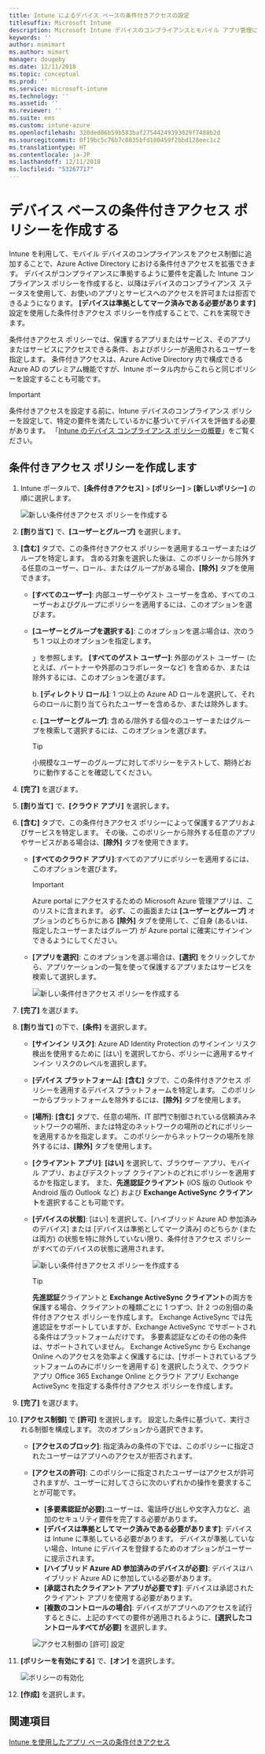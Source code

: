 ```yaml
---
title: Intune によるデバイス ベースの条件付きアクセスの設定
titlesuffix: Microsoft Intune
description: Microsoft Intune デバイスのコンプライアンスとモバイル アプリ管理に基づいて、デバイス ベースの条件付きアクセス ポリシーを作成する方法について説明します。
keywords: ''
author: msmimart
ms.author: mimart
manager: dougeby
ms.date: 12/11/2018
ms.topic: conceptual
ms.prod: ''
ms.service: microsoft-intune
ms.technology: ''
ms.assetid: ''
ms.reviewer: ''
ms.suite: ems
ms.custom: intune-azure
ms.openlocfilehash: 320ded06b59b583baf27544249393029f7488b2d
ms.sourcegitcommit: 0f19bc5c76b7c0835bfd180459f2bbd128eec1c2
ms.translationtype: HT
ms.contentlocale: ja-JP
ms.lasthandoff: 12/11/2018
ms.locfileid: "53267717"
---
```

# <a name="create-a-device-based-conditional-access-policy"></a>デバイス ベースの条件付きアクセス ポリシーを作成する

Intune を利用して、モバイル デバイスのコンプライアンスをアクセス制御に追加することで、Azure Active Directory における条件付きアクセスを拡張できます。 デバイスがコンプライアンスに準拠するように要件を定義した Intune コンプライアンス ポリシーを作成すると、以降はデバイスのコンプライアンス ステータスを使用して、お使いのアプリとサービスへのアクセスを許可または拒否できるようになります。 **[デバイスは準拠としてマーク済みである必要があります]** 設定を使用した条件付きアクセス ポリシーを作成することで、これを実現できます。 

条件付きアクセス ポリシーでは、保護するアプリまたはサービス、そのアプリまたはサービスにアクセスできる条件、およびポリシーが適用されるユーザーを指定します。 条件付きアクセスは、Azure Active Directory 内で構成できる Azure AD のプレミアム機能ですが、Intune ポータル内からこれらと同じポリシーを設定することも可能です。 

> [!IMPORTANT]
> 条件付きアクセスを設定する前に、Intune デバイスのコンプライアンス ポリシーを設定して、特定の要件を満たしているかに基づいてデバイスを評価する必要があります。 「[Intune のデバイス コンプライアンス ポリシーの概要](device-compliance-get-started.md)」をご覧ください。

## <a name="create-conditional-access-policy"></a>条件付きアクセス ポリシーを作成します

1.  Intune ポータルで、**[条件付きアクセス]** > **[ポリシー]** > **[新しいポリシー]** の順に選択します。
   
    ![新しい条件付きアクセス ポリシーを作成する](media/create-conditional-access-intune/create-ca.png)
 
2.  **[割り当て]** で、**[ユーザーとグループ]** を選択します。 
3.  **[含む]** タブで、この条件付きアクセス ポリシーを適用するユーザーまたはグループを特定します。 含める対象を選択した後は、このポリシーから除外する任意のユーザー、ロール、またはグループがある場合、**[除外]** タブを使用できます。  
    - **[すべてのユーザー]**: 内部ユーザーやゲスト ユーザーを含め、すべてのユーザーおよびグループにポリシーを適用するには、このオプションを選びます。
  
    - **[ユーザーとグループを選択する]**: このオプションを選ぶ場合は、次のうち 1 つ以上のオプションを指定します。
  
      」を参照します。 **[すべてのゲスト ユーザー]**: 外部のゲスト ユーザー (たとえば、パートナーや外部のコラボレーターなど) を含めるか、または除外するには、このオプションを選びます。
       
      b. **[ディレクトリ ロール]**: 1 つ以上の Azure AD ロールを選択して、それらのロールに割り当てられたユーザーを含めるか、または除外します。
      
      c. **[ユーザーとグループ]**: 含める/除外する個々のユーザーまたはグループを検索して選択するには、このオプションを選びます。
     
       > [!TIP]  
       > 小規模なユーザーのグループに対してポリシーをテストして、期待どおりに動作することを確認してください。
4.  **[完了]** を選びます。
5.  **[割り当て]** で、**[クラウド アプリ]** を選択します。 
6.  **[含む]** タブで、この条件付きアクセス ポリシーによって保護するアプリおよびサービスを特定します。 その後、このポリシーから除外する任意のアプリやサービスがある場合は、**[除外]** タブを使用できます。
    - **[すべてのクラウド アプリ]**:すべてのアプリにポリシーを適用するには、このオプションを選びます。
      > [!IMPORTANT]  
      > Azure portal にアクセスするための Microsoft Azure 管理アプリは、このリストに含まれます。 必ず、この画面または **[ユーザーとグループ]** オプションのどちらかにある **[除外]** タブを使用して、ご自身 (あるいは、指定したユーザーまたはグループ) が Azure portal に確実にサインインできるようにしてください。 

    - **[アプリを選択]**: このオプションを選ぶ場合は、**[選択]** をクリックしてから、アプリケーションの一覧を使って保護するアプリまたはサービスを検索して選択します。
    
      ![新しい条件付きアクセス ポリシーを作成する](media/create-conditional-access-intune/create-ca-select-apps.png)

7.  **[完了]** を選びます。
8.  **[割り当て]** の下で、**[条件]** を選択します。
    - **[サインイン リスク]**: Azure AD Identity Protection のサインイン リスク検出を使用するために [はい] を選択してから、ポリシーに適用するサインイン リスクのレベルを選択します。
    - **[デバイス プラットフォーム]**: **[含む]** タブで、この条件付きアクセス ポリシーを適用するデバイス プラットフォームを特定します。 このポリシーからプラットフォームを除外するには、**[除外]** タブを使用します。
    - **[場所]**: **[含む]** タブで、任意の場所、IT 部門で制御されている信頼済みネットワークの場所、または特定のネットワークの場所のどれにポリシーを適用するかを指定します。 このポリシーからネットワークの場所を除外するには、**[除外]** タブを使用します。 
    - **[クライアント アプリ]**: **[はい]** を選択して、ブラウザー アプリ、モバイル アプリ、およびデスクトップ クライアントのどれにポリシーを適用するかを指定します。 また、**先進認証クライアント** (iOS 版の Outlook や Android 版の Outlook など) および **Exchange ActiveSync クライアント**を選択することも可能です。
    - **[デバイスの状態]**: [はい] を選択して、[ハイブリッド Azure AD 参加済みのデバイス] または [デバイスは準拠としてマーク済み] のどちらか (または両方) の状態を特に除外していない限り、条件付きアクセス ポリシーがすべてのデバイスの状態に適用されます。
    
      ![新しい条件付きアクセス ポリシーを作成する](media/create-conditional-access-intune/create-ca-device-platforms.png)

      > [!TIP]  
      > **先進認証**クライアントと **Exchange ActiveSync クライアント**の両方を保護する場合、クライアントの種類ごとに 1 つずつ、計 2 つの別個の条件付きアクセス ポリシーを作成します。 Exchange ActiveSync では先進認証をサポートしていますが、Exchange ActiveSync でサポートされる条件はプラットフォームだけです。 多要素認証などのその他の条件は、サポートされていません。 Exchange ActiveSync から Exchange Online へのアクセスを効率よく保護するには、[サポートされているプラットフォームのみにポリシーを適用する] を選択したうえで、クラウド アプリ Office 365 Exchange Online とクラウド アプリ Exchange ActiveSync を指定する条件付きアクセス ポリシーを作成します。

9.  **[完了]** を選びます。
10. **[アクセス制御]** で **[許可]** を選択します。 設定した条件に基づいて、実行される制御を構成します。  次のオプションから選択できます。
    - **[アクセスのブロック]**: 指定済みの条件の下では、このポリシーに指定されたユーザーはアプリへのアクセスが拒否されます。
    - **[アクセスの許可]**: このポリシーに指定されたユーザーはアクセスが許可されますが、ユーザーに対してさらに次のいずれかの操作を要求することが可能です。
      - **[多要素認証が必要]**:ユーザーは、電話呼び出しや文字入力など、追加のセキュリティ要件を完了する必要があります。
      - **[デバイスは準拠としてマーク済みである必要があります]**: デバイスは Intune に準拠している必要があります。 デバイスが準拠していない場合、Intune にデバイスを登録するためのオプションがユーザーに提示されます。 
      - **[ハイブリッド Azure AD 参加済みのデバイスが必要]**: デバイスはハイブリッド Azure AD に参加している必要があります。
      - **[承認されたクライアント アプリが必要です]**: デバイスは承認されたクライアント アプリを使用する必要があります。 
      - **[複数のコントロールの場合]**: デバイスがアプリへのアクセスを試行するときに、上記のすべての要件が適用されるように、**[選択したコントロールすべてが必要]** を選択します。
    
      ![アクセス制御の [許可] 設定](media/create-conditional-access-intune/create-ca-grant-access-settings.png)
 
11. **[ポリシーを有効にする]** で、**[オン]** を選択します。
     
     ![ポリシーの有効化](media/create-conditional-access-intune/enable-policy.png)

12. **[作成]** を選択します。

## <a name="see-also"></a>関連項目
[Intune を使用したアプリ ベースの条件付きアクセス](app-based-conditional-access-intune.md)
